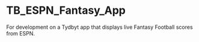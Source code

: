 # TB_ESPN_Fantasy_App
For development on a Tydbyt app that displays live Fantasy Football scores from ESPN.
